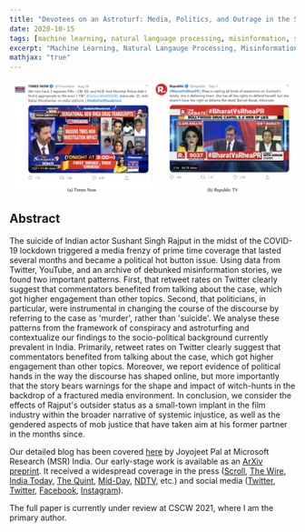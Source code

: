```yaml
---
title: "Devotees on an Astroturf: Media, Politics, and Outrage in the Suicide of a Popular Film Star"
date: 2020-10-15
tags: [machine learning, natural language processing, misinformation, social, media, data]
excerpt: "Machine Learning, Natural Langauge Processing, Misinformation, Social, Media, Data"
mathjax: "true"
---
```


<div style="text-align: center;">
  <img src="/images/ssr.png" style="width: 1800px">
</div>

## Abstract
The suicide of Indian actor Sushant Singh Rajput in the midst of the COVID-19 lockdown triggered a media frenzy of prime time coverage that lasted several months and became a political hot button issue. Using data from Twitter, YouTube, and an archive of debunked misinformation stories, we found two important patterns. First, that retweet rates on Twitter clearly suggest that commentators benefited from talking about the case, which got higher engagement than other topics. Second, that politicians, in particular, were instrumental in changing the course of the discourse by referring to the case as 'murder', rather than 'suicide'. We analyse these patterns from the framework of conspiracy and astroturfing and contextualize our findings to the socio-political background currently prevalent in India. Primarily, retweet rates on Twitter clearly suggest that commentators benefited from talking about the case, which got higher  engagement than other topics. Moreover, we report evidence of political hands in the way the discourse has shaped online, but more importantly that the story bears warnings for the shape and impact of witch-hunts in the backdrop of a fractured media environment. In conclusion, we consider the effects of Rajput's outsider status as a small-town implant in the film industry within the broader narrative of systemic injustice, as well as the gendered aspects of mob justice that have taken aim at his former partner in the months since.

Our detailed blog has been covered [here](http://joyojeet.people.si.umich.edu/ssr/) by Joyojeet Pal at Microsoft Research (MSR) India. Our early-stage work is available as an [ArXiv preprint](https://arxiv.org/abs/2009.11744). It received a widespread coverage in the press ([Scroll](https://scroll.in/article/975091/research-paper-shows-how-bjp-pushed-the-sushant-singh-murder-conspiracy-to-target-shiv-sena?fbclid=IwAR1WTw2kdjz-dCou9On1QY-UUyF2M2XCgkttI3DmjYwRWmVm1E66OBYlv58), [The Wire](https://thewire.in/society/the-weaponisation-of-sushant-singh-rajputs-death), [India Today](https://www.indiatoday.in/india/story/ssr-death-case-study-bjp-politicians-murder-theory-1728873-2020-10-06), [The Quint](https://www.thequint.com/news/india/ssr-sushant-singh-rajput-case-social-media-analysis-bjp-pushed-murder-narrative), [Mid-Day](https://www.mid-day.com/articles/how-sushant-singh-rajputs-death-set-off-a-rumour-mill/23034290), [NDTV](https://www.ndtv.com/video/news/left-right-centre/the-truth-behind-fake-handles-in-the-sushant-singh-rajput-case-562717), etc.) and social media ([Twitter](https://twitter.com/joyopal/status/1309078330923192321), [Twitter](https://twitter.com/sagarikaghose/status/1313147325053726721), [Facebook](https://www.facebook.com/ndtv/videos/343181863413861), [Instagram](https://www.instagram.com/p/CGCQjCYJbys/?igshid=hl961cnb4wo3)).

The full paper is currently under review at CSCW 2021, where I am the primary author.
